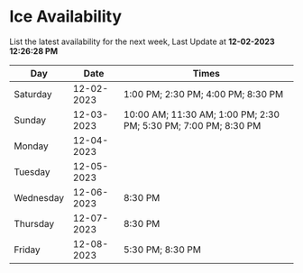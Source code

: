 # Ice Availability

List the latest availability for the next week, Last Update at **12-02-2023 12:26:28 PM**

| Day         | Date        | Times       |
| ----------- | ----------- | ----------- |
|Saturday|12-02-2023|1:00 PM; 2:30 PM; 4:00 PM; 8:30 PM|
|Sunday|12-03-2023|10:00 AM; 11:30 AM; 1:00 PM; 2:30 PM; 5:30 PM; 7:00 PM; 8:30 PM|
|Monday|12-04-2023||
|Tuesday|12-05-2023||
|Wednesday|12-06-2023|8:30 PM|
|Thursday|12-07-2023|8:30 PM|
|Friday|12-08-2023|5:30 PM; 8:30 PM|
